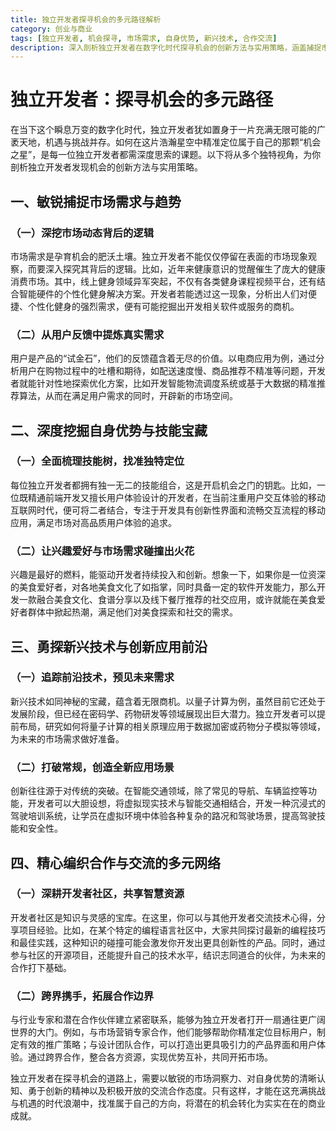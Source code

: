 ```yaml
---
title: 独立开发者探寻机会的多元路径解析
category: 创业与商业
tags: [独立开发者, 机会探寻, 市场需求, 自身优势, 新兴技术, 合作交流]
description: 深入剖析独立开发者在数字化时代探寻机会的创新方法与实用策略，涵盖捕捉市场需求、挖掘自身优势、探索新兴技术以及编织合作网络等方面，助力独立开发者找准方向，实现商业成就。
---
```


# 独立开发者：探寻机会的多元路径

在当下这个瞬息万变的数字化时代，独立开发者犹如置身于一片充满无限可能的广袤天地，机遇与挑战并存。如何在这片浩瀚星空中精准定位属于自己的那颗“机会之星”，是每一位独立开发者都需深度思索的课题。以下将从多个独特视角，为你剖析独立开发者发现机会的创新方法与实用策略。

## 一、敏锐捕捉市场需求与趋势

### （一）深挖市场动态背后的逻辑
市场需求是孕育机会的肥沃土壤。独立开发者不能仅仅停留在表面的市场现象观察，而要深入探究其背后的逻辑。比如，近年来健康意识的觉醒催生了庞大的健康消费市场。其中，线上健身领域异军突起，不仅有各类健身课程视频平台，还有结合智能硬件的个性化健身解决方案。开发者若能透过这一现象，分析出人们对便捷、个性化健身的强烈需求，便有可能挖掘出开发相关软件或服务的商机。

### （二）从用户反馈中提炼真实需求
用户是产品的“试金石”，他们的反馈蕴含着无尽的价值。以电商应用为例，通过分析用户在购物过程中的吐槽和期待，如配送速度慢、商品推荐不精准等问题，开发者就能针对性地探索优化方案，比如开发智能物流调度系统或基于大数据的精准推荐算法，从而在满足用户需求的同时，开辟新的市场空间。

## 二、深度挖掘自身优势与技能宝藏

### （一）全面梳理技能树，找准独特定位
每位独立开发者都拥有独一无二的技能组合，这是开启机会之门的钥匙。比如，一位既精通前端开发又擅长用户体验设计的开发者，在当前注重用户交互体验的移动互联网时代，便可将二者结合，专注于开发具有创新性界面和流畅交互流程的移动应用，满足市场对高品质用户体验的追求。

### （二）让兴趣爱好与市场需求碰撞出火花
兴趣是最好的燃料，能驱动开发者持续投入和创新。想象一下，如果你是一位资深的美食爱好者，对各地美食文化了如指掌，同时具备一定的软件开发能力，那么开发一款融合美食文化、食谱分享以及线下餐厅推荐的社交应用，或许就能在美食爱好者群体中掀起热潮，满足他们对美食探索和社交的需求。

## 三、勇探新兴技术与创新应用前沿

### （一）追踪前沿技术，预见未来需求
新兴技术如同神秘的宝藏，蕴含着无限商机。以量子计算为例，虽然目前它还处于发展阶段，但已经在密码学、药物研发等领域展现出巨大潜力。独立开发者可以提前布局，研究如何将量子计算的相关原理应用于数据加密或药物分子模拟等领域，为未来的市场需求做好准备。

### （二）打破常规，创造全新应用场景
创新往往源于对传统的突破。在智能交通领域，除了常见的导航、车辆监控等功能，开发者可以大胆设想，将虚拟现实技术与智能交通相结合，开发一种沉浸式的驾驶培训系统，让学员在虚拟环境中体验各种复杂的路况和驾驶场景，提高驾驶技能和安全性。

## 四、精心编织合作与交流的多元网络

### （一）深耕开发者社区，共享智慧资源
开发者社区是知识与灵感的宝库。在这里，你可以与其他开发者交流技术心得，分享项目经验。比如，在某个特定的编程语言社区中，大家共同探讨最新的编程技巧和最佳实践，这种知识的碰撞可能会激发你开发出更具创新性的产品。同时，通过参与社区的开源项目，还能提升自己的技术水平，结识志同道合的伙伴，为未来的合作打下基础。

### （二）跨界携手，拓展合作边界
与行业专家和潜在合作伙伴建立紧密联系，能够为独立开发者打开一扇通往更广阔世界的大门。例如，与市场营销专家合作，他们能够帮助你精准定位目标用户，制定有效的推广策略；与设计团队合作，可以打造出更具吸引力的产品界面和用户体验。通过跨界合作，整合各方资源，实现优势互补，共同开拓市场。

独立开发者在探寻机会的道路上，需要以敏锐的市场洞察力、对自身优势的清晰认知、勇于创新的精神以及积极开放的交流合作态度。只有这样，才能在这充满挑战与机遇的时代浪潮中，找准属于自己的方向，将潜在的机会转化为实实在在的商业成就。